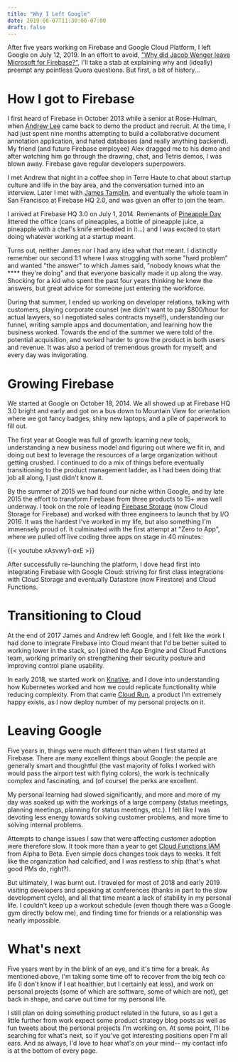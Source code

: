 ```yaml
---
title: "Why I Left Google"
date: 2019-08-07T11:30:00-07:00
draft: false
---
```


After five years working on Firebase and Google Cloud Platform, I left Google
on July 12, 2019. In an effort to avoid,
["Why did Jacob Wenger leave Microsoft for Firebase?"](https://www.quora.com/Why-did-Jacob-Wenger-leave-Microsoft-for-Firebase),
I'll take a stab at explaining why and (ideally) preempt any pointless Quora
questions. But first, a bit of history...

# How I got to Firebase

I first heard of Firebase in October 2013 while a senior at Rose-Hulman, when
[Andrew Lee](https://startupandrew.com) came back to demo the product and
recruit. At the time, I had just spent nine months attempting to build a
collaborative document annotation application, and hated databases (and really
anything backend). My friend (and future Firebase employee) Alex dragged me to
his demo and after watching him go through the drawing, chat, and Tetris demos,
I was blown away. Firebase gave regular developers superpowers.

I met Andrew that night in a coffee shop in Terre Haute to chat about startup
culture and life in the bay area, and the conversation turned into an interview.
Later I met with [James Tamplin](https://tamplin.net/), and eventually the whole
team in San Francisco at Firebase HQ 2.0, and was given an offer to join the team.

I arrived at Firebase HQ 3.0 on July 1, 2014. Remenants of [Pineapple Day](https://startupandrew.com/posts/how-i-started-pineapple-day-holiday/)
littered the office (cans of pineapples, a bottle of pineapple juice, a
pineapple with a chef's knife embedded in it...) and I was excited to start
doing whatever working at a startup meant.

Turns out, neither James nor I had any idea what that meant. I distinctly
remember our second 1:1 where I was struggling with some "hard problem" and
wanted "the answer" to which James said, "nobody knows what the **** they're
doing" and that everyone basically made it up along the way. Shocking for a
kid who spent the past four years thinking he knew the answers, but great
advice for someone just entering the workforce.

During that summer, I ended up working on developer relations, talking with
customers, playing corporate counsel (we didn't want to pay $800/hour for
actual lawyers, so I negotiated sales contracts myself), understanding our
funnel, writing sample apps and documentation, and learning how the business
worked. Towards the end of the summer we were told of the potential
acquisition, and worked harder to grow the product in both users and revenue.
It was also a period of tremendous growth for myself, and every day was
invigorating.

# Growing Firebase

We started at Google on October 18, 2014. We all showed up at Firebase HQ 3.0
bright and early and got on a bus down to Mountain View for orientation where
we got fancy badges, shiny new laptops, and a pile of paperwork to fill out.

The first year at Google was full of growth: learning new tools, understanding
a new business model and figuring out where we fit in, and doing out best to
leverage the resources of a large organization without getting crushed. I
continued to do a mix of things before eventually transitioning to the product
management ladder, as I had been doing that job all along, I just didn't know
it.

By the summer of 2015 we had found our niche within Google, and by late 2015
the effort to transform Firebase from three products to 15+ was well underway.
I took on the role of leading [Firebase Storage](https://firebase.google.com/docs/storage)
(now Cloud Storage for Firebase) and worked with three engineers to launch that
by I/O 2016. It was the hardest I've worked in my life, but also something
I'm immensely proud of. It culminated with the first attempt at "Zero to App",
where we pulled off live coding three apps on stage in 40 minutes: 

{{< youtube xAsvwy1-oxE >}}

After successfully re-launching the platform, I dove head first into integrating
Firebase with Google Cloud: striving for first class integrations with Cloud Storage
and eventually Datastore (now Firestore) and Cloud Functions.

# Transitioning to Cloud

At the end of 2017 James and Andrew left Google, and I felt like the work I had
done to integrate Firebase into Cloud meant that I'd be better suited to working
lower in the stack, so I joined the App Engine and Cloud Functions team,
working primarily on strengthening their security posture and improving control
plane usability.

In early 2018, we started work on [Knative](https://knative.dev/), and I dove
into understanding how Kubernetes worked and how we could replicate functionality
while reducing complexity. From that came [Cloud Run](https://cloud.google.com/run),
a product I'm extremely happy exists, as I now deploy number of my personal
projects on it.

# Leaving Google

Five years in, things were much different than when I first started at Firebase.
There are many excellent things about Google: the people are generally smart
and thoughtful (the vast majority of folks I worked with would pass the airport
test with flying colors), the work is technically complex and fascinating, and
(of course) the perks are excellent.

My personal learning had slowed significantly, and more and more of my day was
soaked up with the workings of a large company (status meetings, planning
meetings, planning for status meetings, etc.). I felt like I was devoting less
energy towards solving customer problems, and more time to solving internal
problems.

Attempts to change issues I saw that were affecting customer adoption were
therefore slow. It took more than a year to get [Cloud Functions IAM](https://cloud.google.com/functions/docs/securing)
from Alpha to Beta. Even simple docs changes took days to weeks. It felt like
the organization had calcified, and I was restless to ship (that's what good PMs
do, right?).

But ultimately, I was burnt out. I traveled for most of 2018 and early 2019 
visiting developers and speaking at conferences (thanks in part to the slow
development cycle), and all that time meant a lack of stability in my personal
life. I couldn't keep up a workout schedule (even though there was a Google gym
directly below me), and finding time for friends or a relationship was nearly
impossible.

# What's next

Five years went by in the blink of an eye, and it's time for a break. As
mentioned above, I'm taking some time off to recover from the big tech co
life (I don't know if I eat healthier, but I certainly eat less), and work
on personal projects (some of which are software, some of which are not),
get back in shape, and carve out time for my personal life.

I still plan on doing something product related in the future, so as I get
a little further from work expect some product strategy blog posts as well
as fun tweets about the personal projects I'm working on. At some point,
I'll be searching for what's next, so if you've got interesting positions
open I'm all ears. And as always, I'd love to hear what's on your mind--
my contact info is at the bottom of every page.